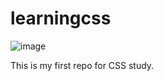 # learningcss

![image](https://github.com/rohit2git/learningcss/assets/25182107/screen_shot)


This is my first repo for CSS study.
